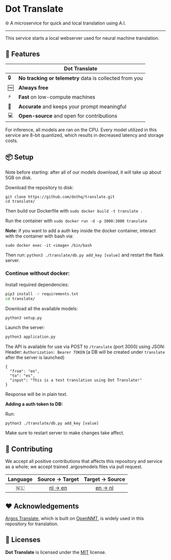 # Dot Translate
🌐 A microservice for quick and local translation using A.I.

---

This service starts a local webserver used for neural machine translation.


## 🚀 Features

|  | Dot Translate |
| - | ------------ |
| 🔒 | **No tracking or telemetry** data is collected from you |
| 🆓 | **Always free** |
| ⚡️ | **Fast** on low-compute machines |
| 📝 | **Accurate** and keeps your prompt meaningful |
| 💻 | **Open-source** and open for contributions |

For inference, all models are ran on the CPU. Every model utilized in this service are 8-bit quantized, which results in decreased latency and storage costs.

## 📦️ Setup

Note before starting: after all of our models download, it will take up about 5GB on disk.

Download the repository to disk:
```
git clone https://github.com/dothq/translate.git
cd translate/
```

Then build our Dockerfile with `sudo docker build -t translate .`

Run the container with `sudo docker run -d -p 3000:3000 translate`

**Note:** if you want to add a auth key inside the docker container, interact with the container with bash via:
```
sudo docker exec -it <image> /bin/bash
```
Then run: `python3 ./translate/db.py add_key [value]` and restart the flask server.

### **Continue without docker:**

Install required dependencies:
```bash
pip3 install -r requirements.txt
cd translate/
```

Download all the available models:
```bash
python3 setup.py
```

Launch the server:
```bash
python3 application.py
```

The API is available for use via POST to `/translate` (port 3000) using JSON:
<br>
Header: `Authorization: Bearer TOKEN` (a DB will be created under `translate` after the server is launched)
```
{
  "from": "en",
  "to": "es",
  "input": "This is a test translation using Dot Translate!"
}
```
Response will be in plain text.

**Adding a auth token to DB:**

Run:
```
python3 ./translate/db.py add_key [value]
```
Make sure to restart server to make changes take affect.

## 🔧 Contributing

We accept all positive contributions that affects this repository and service as a whole; we accept trained .argosmodels files via pull request. 

| Language | Source -> Target | Target -> Source |
| :---: | :---: | :---: |
| 🇳🇱 | [nl -> en](https://cdn.discordapp.com/attachments/842801645611384872/912031467327074374/dutch_en.argosmodel) | [en -> nl](https://cdn.discordapp.com/attachments/842801645611384872/912031363639685130/en_nl.argosmodel) |

## ❤️ Acknowledgements

[Argos Translate](https://github.com/argosopentech/argos-translate), which is built on [OpenNMT](https://opennmt.net/), is widely used in this repository for translation.

## 📜 Licenses
**Dot Translate** is licensed under the [MIT](https://spdx.org/licenses/MIT.html) license.
